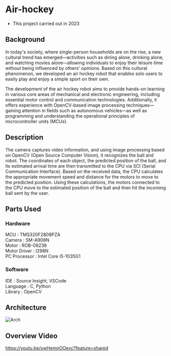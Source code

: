 # Air-hockey
* This project carried out in 2023

## Background 
In today's society, where single-person households are on the rise, a new cultural trend has emerged—activities such as dining alone, drinking alone, and watching movies alone—allowing individuals to enjoy their leisure time without being influenced by others' opinions.
Based on this cultural phenomenon, we developed an air hockey robot that enables solo users to easily play and enjoy a simple sport on their own.

The development of the air hockey robot aims to provide hands-on learning in various core areas of mechanical and electronic engineering, including essential motor control and communication technologies. Additionally, it offers experience with OpenCV-based image processing techniques—gaining attention in fields such as autonomous vehicles—as well as programming and understanding the operational principles of microcontroller units (MCUs).

## Description
The camera captures video information, and using image processing based on OpenCV (Open Source Computer Vision), it recognizes the ball and robot. The coordinates of each object, the predicted position of the ball, and its estimated arrival time are then transmitted to the CPU via SCI (Serial Communication Interface).
Based on the received data, the CPU calculates the appropriate movement speed and distance for the motors to move to the predicted position.
Using these calculations, the motors connected to the CPU move to the estimated position of the ball and then hit the incoming ball sent by the user.

## Parts Used
### Hardware
MCU             : TMS320F2808PZA
</br>Camera          : SM-A908N
</br>Motor           : ROB-09238
</br>Motor Driver    : I298N
</br>PC Processor    : Intel Core i5-1035G1 

### Software
IDE            : Source Insight, VSCode
</br>Language       : C, Python
</br>Library        : OpenCV

## Architecture
![Arch](https://github.com/user-attachments/assets/738102cb-2acf-49be-8a5d-71bd51095ae2)


## Overview Video
https://youtu.be/xwHemnOOevc?feature=shared


